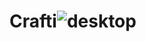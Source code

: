# Crafti![desktop](https://github.com/dhiraj7kr/Crafti/assets/110246188/90965774-f56b-48c9-90b8-438c1450b7b1)
